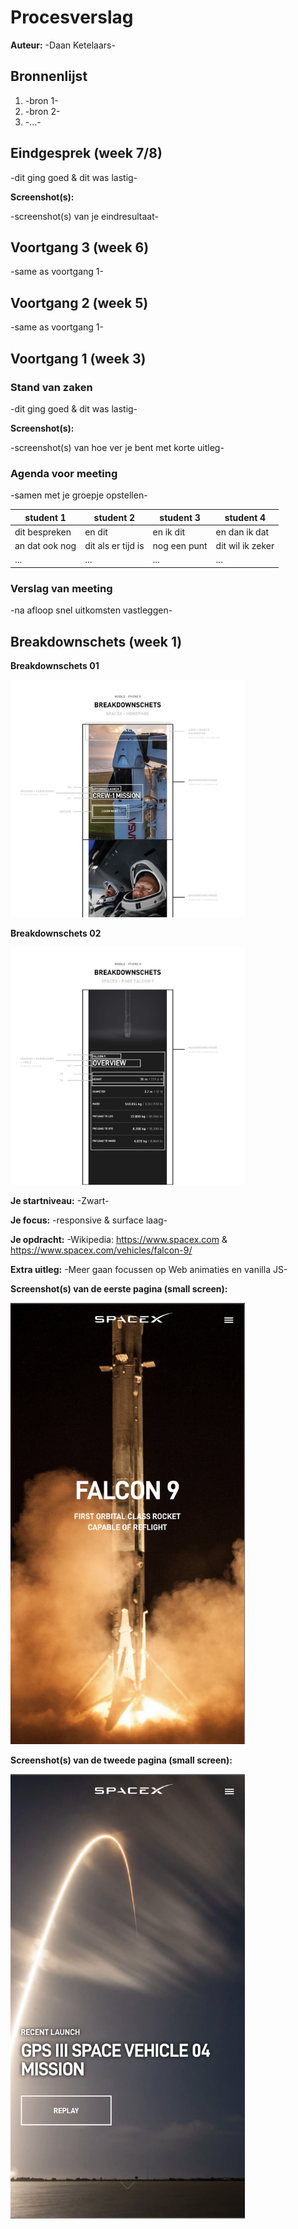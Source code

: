 # Procesverslag

**Auteur:** -Daan Ketelaars-

## Bronnenlijst

1. -bron 1-
2. -bron 2-
3. -...-

## Eindgesprek (week 7/8)

-dit ging goed & dit was lastig-

**Screenshot(s):**

-screenshot(s) van je eindresultaat-

## Voortgang 3 (week 6)

-same as voortgang 1-

## Voortgang 2 (week 5)

-same as voortgang 1-

## Voortgang 1 (week 3)

### Stand van zaken

-dit ging goed & dit was lastig-

**Screenshot(s):**

-screenshot(s) van hoe ver je bent met korte uitleg-

### Agenda voor meeting

-samen met je groepje opstellen-

| student 1      | student 2          | student 3    | student 4        |
| -------------- | ------------------ | ------------ | ---------------- |
| dit bespreken  | en dit             | en ik dit    | en dan ik dat    |
| an dat ook nog | dit als er tijd is | nog een punt | dit wil ik zeker |
| ...            | ...                | ...          | ...              |

### Verslag van meeting

-na afloop snel uitkomsten vastleggen-

## Breakdownschets (week 1)

**Breakdownschets 01**

<img src="images/proces-assets/breakdownschets01.png" width="375px" alt="Breakdownschets 1">

**Breakdownschets 02**

<img src="images/proces-assets/breakdownschets02.png" width="375px" alt="Breakdownschets 2">

**Je startniveau:** -Zwart-

**Je focus:** -responsive & surface laag-

**Je opdracht:** -Wikipedia: https://www.spacex.com & https://www.spacex.com/vehicles/falcon-9/

**Extra uitleg:** -Meer gaan focussen op Web animaties en vanilla JS-

**Screenshot(s) van de eerste pagina (small screen):**

<img src="images/proces-assets/spacex01.png" width="375px" alt="SpaceX home page mobile">

**Screenshot(s) van de tweede pagina (small screen):**

<img src="images/proces-assets/spacex02.png" width="375px" alt="SpaceX Flacon 9 page mobile">
